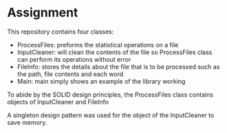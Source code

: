 # Assignment
This repository contains four classes: 
  - ProcessFiles: preforms the statistical operations on a file
  - InputCleaner: will clean the contents of the file so ProcessFiles class can perform its operations without error
  - FileInfo: stores the details about the file that is to be processed such as the path, file contents and each word
  - Main: main simply shows an example of the library working

To abide by the SOLID design principles, the ProcessFiles class contains objects of InputCleaner and FileInfo

A singleton design pattern was used for the object of the InputCleaner to save memory.  

  

